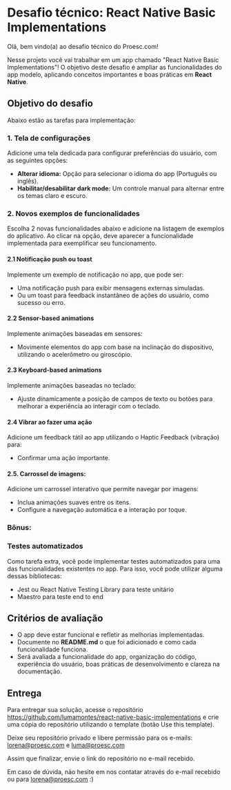 # **Desafio técnico: React Native Basic Implementations**

Olá, bem vindo(a) ao desafio técnico do Proesc.com!

Nesse projeto você vai trabalhar em um app chamado "React Native Basic Implementations"! O objetivo deste desafio é ampliar as funcionalidades do app modelo, aplicando conceitos importantes e boas práticas em **React Native**. 


## Objetivo do desafio
Abaixo estão as tarefas para implementação:

### **1. Tela de configurações**
Adicione uma tela dedicada para configurar preferências do usuário, com as seguintes opções:
- **Alterar idioma:** Opção para selecionar o idioma do app (Português ou inglês).
- **Habilitar/desabilitar dark mode:** Um controle manual para alternar entre os temas claro e escuro.

### 2. Novos exemplos de funcionalidades
Escolha 2 novas funcionalidades abaixo e adicione na listagem de exemplos do aplicativo. Ao clicar na opção, deve aparecer a funcionalidade implementada para exemplificar seu funcionamento.
#### 2.1 Notificação push ou toast
Implemente um exemplo de notificação no app, que pode ser:
- Uma notificação push para exibir mensagens externas simuladas.
- Ou um toast para feedback instantâneo de ações do usuário, como sucesso ou erro.

#### 2.2 Sensor-based animations
Implemente animações baseadas em sensores:
- Movimente elementos do app com base na inclinação do dispositivo, utilizando o acelerômetro ou giroscópio.

#### 2.3 Keyboard-based animations
Implemente animações baseadas no teclado:
- Ajuste dinamicamente a posição de campos de texto ou botões para melhorar a experiência ao interagir com o teclado.

#### 2.4 Vibrar ao fazer uma ação
Adicione um feedback tátil ao app utilizando o Haptic Feedback (vibração) para:
- Confirmar uma ação importante.

#### 2.5. Carrossel de imagens:
Adicione um carrossel interativo que permite navegar por imagens:
- Inclua animações suaves entre os itens.
- Configure a navegação automática e a interação por toque.

### Bônus:
### Testes automatizados
Como tarefa extra, você pode implementar testes automatizados para uma das funcionalidades existentes no app. Para isso, você pode utilizar alguma dessas bibliotecas:
- Jest ou React Native Testing Library para teste unitário
- Maestro para teste end to end

## Critérios de avaliação
- O app deve estar funcional e refletir as melhorias implementadas.
- Documente no **README.md** o que foi adicionado e como cada funcionalidade funciona.
- Será avaliada a funcionalidade do app, organização do código, experiência do usuário, boas práticas de desenvolvimento e clareza na documentação.
  
## Entrega
Para entregar sua solução, acesse o repositório https://github.com/lumamontes/react-native-basic-implementations e crie uma cópia do repositório utilizando o template (botão Use this template).

Deixe seu repositório privado e libere permissão para os e-mails: lorena@proesc.com e luma@proesc.com

Assim que finalizar, envie o link do repositório no e-mail recebido.

Em caso de dúvida, não hesite em nos contatar através do e-mail recebido ou para lorena@proesc.com :)

